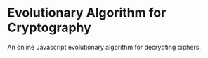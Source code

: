 # Evolutionary Algorithm for Cryptography
 An online Javascript evolutionary algorithm for decrypting ciphers.
